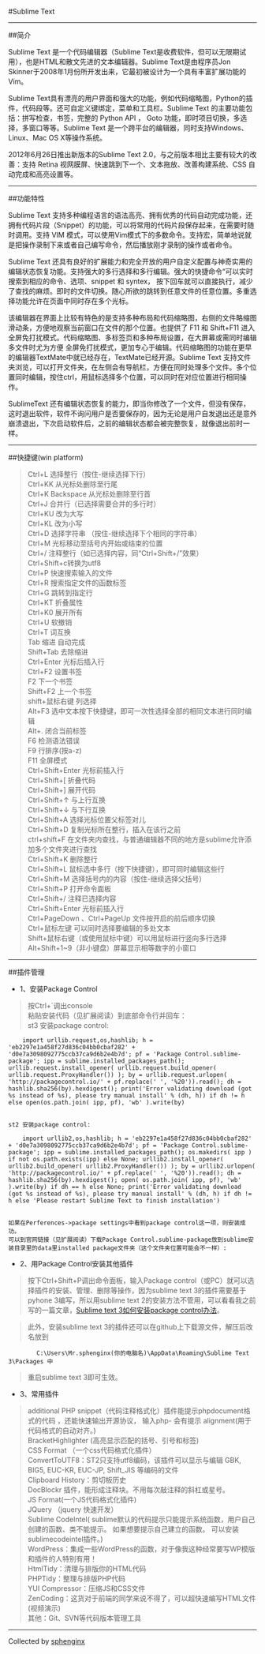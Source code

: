 #Sublime Text

***
##简介


Sublime Text 是一个代码编辑器（Sublime Text是收费软件，但可以无限期试用），也是HTML和散文先进的文本编辑器。Sublime Text是由程序员Jon Skinner于2008年1月份所开发出来，它最初被设计为一个具有丰富扩展功能的Vim。


Sublime Text具有漂亮的用户界面和强大的功能，例如代码缩略图，Python的插件，代码段等。还可自定义键绑定，菜单和工具栏。Sublime Text 的主要功能包括：拼写检查，书签，完整的 Python API ， Goto 功能，即时项目切换，多选择，多窗口等等。Sublime Text 是一个跨平台的编辑器，同时支持Windows、Linux、Mac OS X等操作系统。


2012年6月26日推出新版本的Sublime Text 2.0，与之前版本相比主要有较大的改善：支持 Retina 视网膜屏、快速跳到下一个、文本拖放、改善构建系统、CSS 自动完成和高亮设置等。

***
##功能特性

Sublime Text 支持多种编程语言的语法高亮、拥有优秀的代码自动完成功能，还拥有代码片段（Snippet）的功能，可以将常用的代码片段保存起来，在需要时随时调用。支持 VIM 模式，可以使用Vim模式下的多数命令。支持宏，简单地说就是把操作录制下来或者自己编写命令，然后播放刚才录制的操作或者命令。


Sublime Text 还具有良好的扩展能力和完全开放的用户自定义配置与神奇实用的编辑状态恢复功能。支持强大的多行选择和多行编辑。强大的快捷命令“可以实时搜索到相应的命令、选项、snippet 和 syntex， 按下回车就可以直接执行，减少了查找的麻烦。即时的文件切换。随心所欲的跳转到任意文件的任意位置。多重选择功能允许在页面中同时存在多个光标。


该编辑器在界面上比较有特色的是支持多种布局和代码缩略图，右侧的文件略缩图滑动条，方便地观察当前窗口在文件的那个位置。也提供了 F11 和 Shift+F11 进入全屏免打扰模式。代码缩略图、多标签页和多种布局设置，在大屏幕或需同时编辑多文件时尤为方便 全屏免打扰模式，更加专心于编辑。代码缩略图的功能在更早的编辑器TextMate中就已经存在，TextMate已经开源。Sublime Text 支持文件夹浏览，可以打开文件夹，在左侧会有导航栏，方便在同时处理多个文件。多个位置同时编辑，按住ctrl，用鼠标选择多个位置，可以同时在对应位置进行相同操作。


SublimeText 还有编辑状态恢复的能力，即当你修改了一个文件，但没有保存，这时退出软件，软件不询问用户是否要保存的，因为无论是用户自发退出还是意外崩溃退出，下次启动软件后，之前的编辑状态都会被完整恢复，就像退出前时一样。

***
##快捷键(win platform)

>	Ctrl+L 选择整行（按住-继续选择下行）   
	Ctrl+KK 从光标处删除至行尾   
	Ctrl+K Backspace 从光标处删除至行首   
	Ctrl+J 合并行（已选择需要合并的多行时）   
	Ctrl+KU 改为大写   
	Ctrl+KL 改为小写   
	Ctrl+D 选择字符串 （按住-继续选择下个相同的字符串）   
	Ctrl+M 光标移动至括号内开始或结束的位置   
	Ctrl+/ 注释整行（如已选择内容，同“Ctrl+Shift+/”效果）   
	Ctrl+Shift+c转换为utf8   
	Ctrl+P 快速搜索输入的文件   
	Ctrl+R 搜索指定文件的函数标签   
	Ctrl+G 跳转到指定行   
	Ctrl+KT 折叠属性   
	Ctrl+K0 展开所有   
	Ctrl+U 软撤销   
	Ctrl+T 词互换   
	Tab 缩进 自动完成   
	Shift+Tab 去除缩进   
	Ctrl+Enter 光标后插入行   
	Ctrl+F2 设置书签   
	F2 下一个书签   
	Shift+F2 上一个书签   
	shift+鼠标右键 列选择   
	Alt+F3 选中文本按下快捷键，即可一次性选择全部的相同文本进行同时编辑   
	Alt+. 闭合当前标签   
	F6 检测语法错误   
	F9 行排序(按a-z)   
	F11 全屏模式   
	Ctrl+Shift+Enter 光标前插入行   
	Ctrl+Shift+[ 折叠代码   
	Ctrl+Shift+] 展开代码   
	Ctrl+Shift+↑ 与上行互换   
	Ctrl+Shift+↓ 与下行互换   
	Ctrl+Shift+A 选择光标位置父标签对儿   
	Ctrl+Shift+D 复制光标所在整行，插入在该行之前   
	ctrl+shift+F 在文件夹内查找，与普通编辑器不同的地方是sublime允许添加多个文件夹进行查找   
	Ctrl+Shift+K 删除整行   
	Ctrl+Shift+L 鼠标选中多行（按下快捷键），即可同时编辑这些行   
	Ctrl+Shift+M 选择括号内的内容（按住-继续选择父括号）   
	Ctrl+Shift+P 打开命令面板   
	Ctrl+Shift+/ 注释已选择内容   
	Ctrl+Shift+Enter 光标前插入行   
	Ctrl+PageDown 、Ctrl+PageUp 文件按开启的前后顺序切换   
	Ctrl+鼠标左键 可以同时选择要编辑的多处文本   
	Shift+鼠标右键（或使用鼠标中键）可以用鼠标进行竖向多行选择   
	Alt+Shift+1~9（非小键盘）屏幕显示相等数字的小窗口   

***
##插件管理

*	1、安装Package Control
>	按Ctrl+`调出console   
	粘贴安装代码（见扩展阅读）到底部命令行并回车：   
	st3 安装package control:

		import urllib.request,os,hashlib; h = 'eb2297e1a458f27d836c04bb0cbaf282' + 'd0e7a3098092775ccb37ca9d6b2e4b7d'; pf = 'Package Control.sublime-package'; ipp = sublime.installed_packages_path(); urllib.request.install_opener( urllib.request.build_opener( urllib.request.ProxyHandler()) ); by = urllib.request.urlopen( 'http://packagecontrol.io/' + pf.replace(' ', '%20')).read(); dh = hashlib.sha256(by).hexdigest(); print('Error validating download (got %s instead of %s), please try manual install' % (dh, h)) if dh != h else open(os.path.join( ipp, pf), 'wb' ).write(by)


	st2 安装package control:

		import urllib2,os,hashlib; h = 'eb2297e1a458f27d836c04bb0cbaf282' + 'd0e7a3098092775ccb37ca9d6b2e4b7d'; pf = 'Package Control.sublime-package'; ipp = sublime.installed_packages_path(); os.makedirs( ipp ) if not os.path.exists(ipp) else None; urllib2.install_opener( urllib2.build_opener( urllib2.ProxyHandler()) ); by = urllib2.urlopen( 'http://packagecontrol.io/' + pf.replace(' ', '%20')).read(); dh = hashlib.sha256(by).hexdigest(); open( os.path.join( ipp, pf), 'wb' ).write(by) if dh == h else None; print('Error validating download (got %s instead of %s), please try manual install' % (dh, h) if dh != h else 'Please restart Sublime Text to finish installation')


	如果在Perferences->package settings中看到package control这一项，则安装成功。    
	可以到官网链接（见扩展阅读）下载Package Control.sublime-package放到sublime安装目录里的data里installed package文件夹（这个文件夹位置可能会不一样）:  


*	2、用Package Control安装其他插件
>	按下Ctrl+Shift+P调出命令面板，输入Package control（或PC）就可以选择插件的安装、管理、删除等操作，因为sublime text 3的插件需要基于pyhone 3编写，所以用sublime text 2的安装方法不管用，可以看看我之前写的一篇文章，[Sublime text 3如何安装package control办法](http://dengo.org/archives/594)。

>	此外，安装sublime text 3的插件还可以在github上下载源文件，解压后改名放到

			C:\Users\Mr.sphenginx(你的电脑名)\AppData\Roaming\Sublime Text 3\Packages 中

>	重启sublime text 3即可生效。

*	3、常用插件

>	additional PHP snippet（代码注释格式化）插件能提示phpdocument格式的代码 ，还能快速输出开源协议， 输入php- 会有提示
	alignment(用于代码格式的自动对齐。)   
	BracketHighlighter (高亮显示匹配的括号、引号和标签)   
	CSS Format （一个css代码格式化插件）   
	ConvertToUTF8：ST2只支持utf8编码，该插件可以显示与编辑 GBK, BIG5, EUC-KR, EUC-JP, Shift_JIS 等编码的文件   
	Clipboard History：剪切板历史   
	DocBlockr 插件，能形成注释块。不用每次敲注释的斜杠或星号。	 
	JS Format(一个JS代码格式化插件)   
	JQuery （jquery 快速开发）   
	Sublime CodeIntel( sublime默认的代码提示只能提示系统函数，用户自己创建的函数、类不能提示。 如果想要提示自己建立的函数。 可以安装sublimecodeintel插件。)   
	WordPress：集成一些WordPress的函数，对于像我这种经常要写WP模版和插件的人特别有用！   
	HtmlTidy：清理与排版你的HTML代码   
	PHPTidy：整理与排版PHP代码   
	YUI Compressor：压缩JS和CSS文件   
	ZenCoding：这货对于前端的同学来说不得了，可以超快速编写HTML文件 (视频演示)   
	其他：Git、SVN等代码版本管理工具

***
Collected by [sphenginx](http://sphenginx.sinaapp.com)